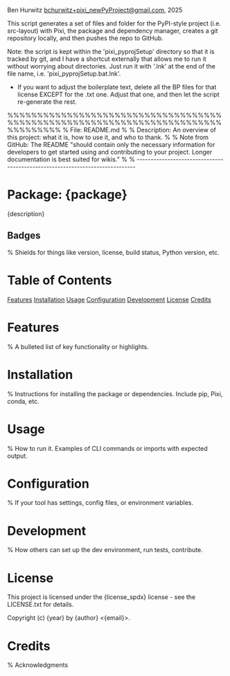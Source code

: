 Ben Hurwitz <bchurwitz+pixi_newPyProject@gmail.com>, 2025

This script generates a set of files and folder for the PyPI-style project (i.e. src-layout) with Pixi, the package and dependency manager, creates a git repository locally, and then pushes the repo to GitHub. 

Note: the script is kept within the 'pixi_pyprojSetup' directory so that it is tracked by git, and I have a shortcut externally that allows me to run it without worrying about directories. Just run it with '.lnk' at the end of the file name, i.e. 'pixi_pyprojSetup.bat.lnk'.


 - If you want to adjust the boilerplate text, delete all the BP files for that license EXCEPT for the .txt one. Adjust that one, and then let the script re-generate the rest.
 
%%%%%%%%%%%%%%%%%%%%%%%%%%%%%%%%%%%%%%%%%%%%%%%%%%%%%%%%%%%%%%%%%%%%%%%%%%%%%%%%% 
% File: README.md
%
% Description: An overview of this project: what it is, how to use it, and who to thank.
%
% Note from GitHub: The README "should contain only the necessary information for developers to get started using and contributing to your project. Longer documentation is best suited for wikis."
%
% -----------------------------------------------------------------------------

# Package: {package}

{description}

## Badges
% Shields for things like version, license, build status, Python version, etc. 


# Table of Contents
[Features](#Features)
[Installation](#Installation)
[Usage](#Usage)
[Configuration](#Configuration)
[Development](#Development)
[License](#License)
[Credits](#Credits)


# Features
% A bulleted list of key functionality or highlights. 


# Installation
% Instructions for installing the package or dependencies. Include pip, Pixi, conda, etc.


# Usage
% How to run it. Examples of CLI commands or imports with expected output.


# Configuration
% If your tool has settings, config files, or environment variables.


# Development
% How others can set up the dev environment, run tests, contribute. 


# License
This project is licensed under the {license_spdx} license - see the LICENSE.txt for details.

Copyright (c) {year} by {author} <{email}>.


# Credits
% Acknowledgments